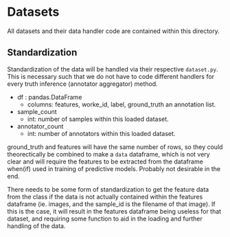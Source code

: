 Datasets
==
All datasets and their data handler code are contained within this directory.

Standardization
--
Standardization of the data will be handled via their respective `dataset.py`. This is necessary such that we do not have to code different handlers for every truth inference (annotator aggregator) method.

- df : pandas.DataFrame
    + columns: features, worke\_id, label, ground\_truth an annotation list.
- sample_count
    + int: number of samples within this loaded dataset.
- annotator_count
    + int: number of annotators within this loaded dataset.

ground\_truth and features will have the same number of rows, so they could theorectically be combined to make a `data` dataframe, which is not very clear and will require the features to be extracted from the dataframe when(if) used in training of predictive models. Probably not desirable in the end.

There needs to be some form of standardization to get the feature data from the class if the data is not actually contained within the features dataframe (ie. images, and the sample_id is the filename of that image). If this is the case, it will result in the features dataframe being useless for that dataset, and requiring some function to aid in the loading and further handling of the data.
